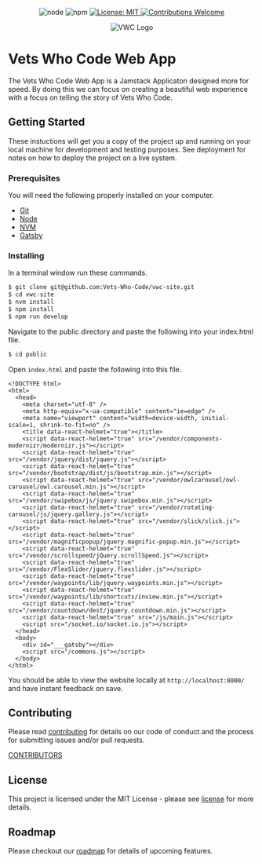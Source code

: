 <p align=center>
  <img src=https://img.shields.io/badge/node-v8.9.4-brightgreen.svg?style=flat-square alt="node" />
  <img src=https://img.shields.io/badge/npm-v5.6.0-blue.svg alt="npm" />
  <a href=https://github.com/Vets-Who-Code/vwc-site/blob/master/LICENSE>
    <img src=https://img.shields.io/badge/License-MIT-yellow.svg?style=flat-square alt="License: MIT" />
  </a>
  <a href=https://github.com/Vets-Who-Code/vwc-site/blob/master/.github/contributing.md>
    <img src=https://img.shields.io/badge/contributions-welcome-orange.svg?style=flat-square alt="Contributions Welcome" />
  </a>
</p>

<p align=center>
  <img src=https://avatars1.githubusercontent.com/u/18350560?s=200&v=4 alt="VWC Logo" />
</p>

# Vets Who Code Web App
The Vets Who Code Web App is a Jamstack Applicaton designed more for speed.
By doing this we can focus on creating a beautiful web experience with a focus on telling the story of Vets Who Code.

## Getting Started
These instuctions will get you a copy of the project up and running on your local machine for development and testing purposes.  See deployment for notes on how to deploy the project on a live system.

### Prerequisites
You will need the following properly installed on your computer.

* [Git](http://git-scm.com/)
* [Node](http://nodejs.org/)
* [NVM](https://github.com/creationix/nvm)
* [Gatsby](https://www.gatsbyjs.org/)

### Installing
In a terminal window run these commands.
```sh
$ git clone git@github.com:Vets-Who-Code/vwc-site.git
$ cd vwc-site
$ nvm install
$ npm install
$ npm run develop
```

Navigate to the public directory and paste the following into your index.html file.
```sh
$ cd public
```

Open `index.html` and paste the following into this file.
```
<!DOCTYPE html>
<html>
  <head>
    <meta charset="utf-8" />
    <meta http-equiv="x-ua-compatible" content="ie=edge" />
    <meta name="viewport" content="width=device-width, initial-scale=1, shrink-to-fit=no" />
    <title data-react-helmet="true"></title>
    <script data-react-helmet="true" src="/vendor/components-modernizr/modernizr.js"></script>
    <script data-react-helmet="true" src="/vendor/jquery/dist/jquery.js"></script>
    <script data-react-helmet="true" src="/vendor/bootstrap/dist/js/bootstrap.min.js"></script>
    <script data-react-helmet="true" src="/vendor/owlcarousel/owl-carousel/owl.carousel.min.js"></script>
    <script data-react-helmet="true" src="/vendor/swipebox/js/jquery.swipebox.min.js"></script>
    <script data-react-helmet="true" src="/vendor/rotating-carousel/js/jquery.gallery.js"></script>
    <script data-react-helmet="true" src="/vendor/slick/slick.js"></script>
    <script data-react-helmet="true" src="/vendor/magnificpopup/jquery.magnific-popup.min.js"></script>
    <script data-react-helmet="true" src="/vendor/scrollspeed/jQuery.scrollSpeed.js"></script>
    <script data-react-helmet="true" src="/vendor/FlexSlider/jquery.flexslider.js"></script>
    <script data-react-helmet="true" src="/vendor/waypoints/lib/jquery.waypoints.min.js"></script>
    <script data-react-helmet="true" src="/vendor/waypoints/lib/shortcuts/inview.min.js"></script>
    <script data-react-helmet="true" src="/vendor/countdown/dest/jquery.countdown.min.js"></script>
    <script data-react-helmet="true" src="/js/main.js"></script>
    <script src="/socket.io/socket.io.js"></script>
  </head>
  <body>
    <div id="___gatsby"></div>
    <script src="/commons.js"></script>
  </body>
</html>
```

You should be able to view the website locally at `http://localhost:8000/` and have instant feedback on save.

<!-- ## Tests -->

<!-- ## Deployment -->

## Contributing
Please read [contributing](https://github.com/Vets-Who-Code/vwc-site/blob/master/.github/contributing.md) for details on our code of conduct and the process for submitting issues and/or pull requests.

[CONTRIBUTORS](https://github.com/Vets-Who-Code/vwc-site/graphs/contributors)
## License
This project is licensed under the MIT License - please see [license](https://github.com/Vets-Who-Code/vwc-site/blob/master/LICENSE) for more details.

<!-- ## Acknowledgements -->

## Roadmap
Please checkout our [roadmap](https://github.com/Vets-Who-Code/vwc-site/blob/update/README/roadmap.md) for details of upcoming features.
